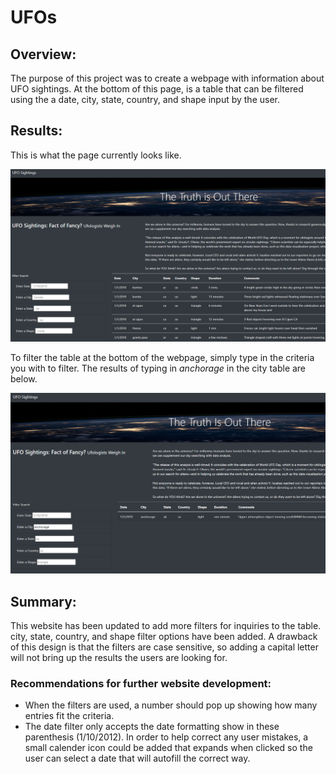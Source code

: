 # UFOs

## Overview:
The purpose of this project was to create a webpage with information about UFO sightings. At the bottom of this page, is a table that can be filtered using the a date, city, state, country, and shape input by the user.

## Results:
This is what the page currently looks like.

![](static/images/page.png)

To filter the table at the bottom of the webpage, simply type in the criteria you with to filter. The results of typing in *anchorage* in the city table are below.

![](static/images/anchorage.png)

## Summary:

This website has been updated to add more filters for inquiries to the table. city, state, country, and shape filter options have been added. A drawback of this design is that the filters are case sensitive, so adding a capital letter will not bring up the results the users are looking for.

### Recommendations for further website development:
- When the filters are used, a number should pop up showing how many entries fit the criteria. 
- The date filter only accepts the date formatting show in these parenthesis (1/10/2012). In order to help correct any user mistakes, a small calender icon could be added that expands when clicked so the user can select a date that will autofill the correct way.
